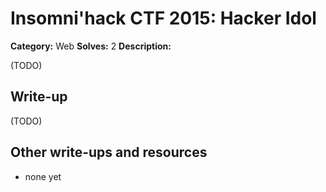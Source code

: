 # Insomni'hack CTF 2015: Hacker Idol

**Category:** Web
**Solves:** 2
**Description:** 

(TODO)

## Write-up

(TODO)

## Other write-ups and resources

* none yet